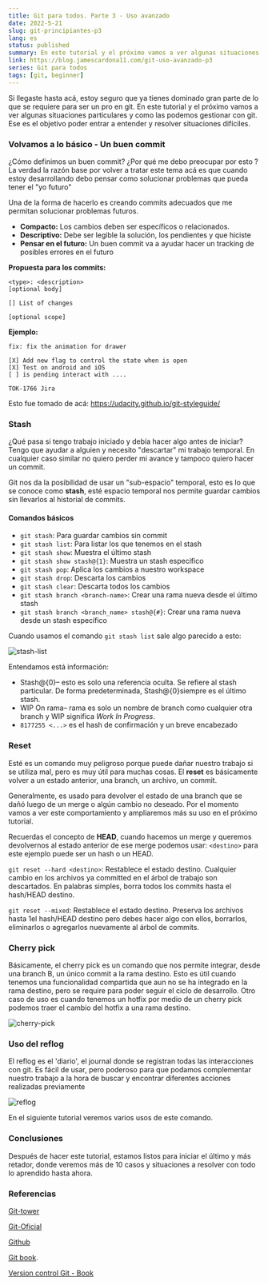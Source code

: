 ```yaml
---
title: Git para todos. Parte 3 - Uso avanzado
date: 2022-5-21
slug: git-principiantes-p3
lang: es
status: published
summary: En este tutorial y el próximo vamos a ver algunas situaciones particulares y como las podemos gestionar con git.
link: https://blog.jamescardona11.com/git-uso-avanzado-p3
series: Git para todos
tags: [git, beginner]
---
```


Si llegaste hasta acá, estoy seguro que ya tienes dominado gran parte de lo que se requiere para ser un pro en git.
En este tutorial y el próximo vamos a ver algunas situaciones particulares y como las podemos gestionar con git.
Ese es el objetivo poder entrar a entender y resolver situaciones difíciles.

<TOCInline toc={props.toc} exclude="Contenido|GIT" fromHeading={3} toHeading={4} asDisclosure />

### Volvamos a lo básico - Un buen commit

¿Cómo definimos un buen commit? ¿Por qué me debo preocupar por esto ?
La verdad la razón base por volver a tratar este tema acá es que cuando estoy desarrollando debo pensar como solucionar problemas que pueda tener el "yo futuro"

Una de la forma de hacerlo es creando commits adecuados que me permitan solucionar problemas futuros.

- **Compacto:** Los cambios deben ser específicos o relacionados.
- **Descriptivo:** Debe ser legible la solución, los pendientes y que hiciste
- **Pensar en el futuro:** Un buen commit va a ayudar hacer un tracking de posibles errores en el futuro

**Propuesta para los commits:**

```
<type>: <description>
[optional body]

[] List of changes

[optional scope]
```

**Ejemplo:**

```
fix: fix the animation for drawer

[X] Add new flag to control the state when is open
[X] Test on android and iOS
[ ] is pending interact with ....

TOK-1766 Jira
```

Esto fue tomado de acá: https://udacity.github.io/git-styleguide/

### Stash

¿Qué pasa si tengo trabajo iniciado y debía hacer algo antes de iniciar?
Tengo que ayudar a alguien y necesito "descartar" mi trabajo temporal. En cualquier caso similar no quiero perder mi avance y tampoco quiero hacer un commit.

Git nos da la posibilidad de usar un "sub-espacio" temporal, esto es lo que se conoce como **stash**, esté espacio temporal nos permite guardar cambios sin llevarlos al historial de commits.

#### Comandos básicos

- `git stash`: Para guardar cambios sin commit
- `git stash list`: Para listar los que tenemos en el stash
- `git stash show`: Muestra el último stash
- `git stash show stash@{1}`: Muestra un stash específico
- `git stash pop`: Aplica los cambios a nuestro workspace
- `git stash drop`: Descarta los cambios
- `git stash clear`: Descarta todos los cambios
- `git stash branch <branch-name>`: Crear una rama nueva desde el último stash
- `git stash branch <branch_name> stash@{#}`: Crear una rama nueva desde un stash específico

Cuando usamos el comando `git stash list` sale algo parecido a esto:

![stash-list](https://i.imgur.com/7jufv66.png)

Entendamos está información:

- Stash@{0}– esto es solo una referencia oculta. Se refiere al stash particular. De forma predeterminada, Stash@{0}siempre es el último stash.
- WIP On rama– rama es solo un nombre de branch como cualquier otra branch y WIP significa _Work In Progress_.
- `8177255 <...>` es el hash de confirmación y un breve encabezado

### Reset

Esté es un comando muy peligroso porque puede dañar nuestro trabajo si se utiliza mal, pero es muy útil para muchas cosas.
El **reset** es básicamente volver a un estado anterior, una branch, un archivo, un commit.

Generalmente, es usado para devolver el estado de una branch que se dañó luego de un merge o algún cambio no deseado. Por el momento vamos a ver este comportamiento y ampliaremos más su uso en el próximo tutorial.

Recuerdas el concepto de **HEAD**, cuando hacemos un merge y queremos devolvernos al estado anterior de ese merge podemos usar:
`<destino>` para este ejemplo puede ser un hash o un HEAD.

`git reset --hard <destino>`: Restablece el estado destino. Cualquier cambio en los archivos ya committed en el árbol de trabajo son descartados. En palabras simples, borra todos los commits hasta el hash/HEAD destino.

`git reset --mixed`: Restablece el estado destino. Preserva los archivos hasta 1el hash/HEAD destino pero debes hacer algo con ellos, borrarlos, eliminarlos o agregarlos nuevamente al árbol de commits.

### Cherry pick

Básicamente, el cherry pick es un comando que nos permite integrar, desde una branch B, un único commit a la rama destino. Esto es útil cuando tenemos una funcionalidad compartida que aun no se ha integrado en la rama destino, pero se require para poder seguir el ciclo de desarrollo.
Otro caso de uso es cuando tenemos un hotfix por medio de un cherry pick podemos traer el cambio del hotfix a una rama destino.

![cherry-pick](https://i.imgur.com/3exgITA.png)

### Uso del reflog

El reflog es el 'diario', el journal donde se registran todas las interacciones con git.
Es fácil de usar, pero poderoso para que podamos complementar nuestro trabajo a la hora de buscar y encontrar diferentes acciones realizadas previamente

![reflog](https://i.imgur.com/JmsRXnn.png)

En el siguiente tutorial veremos varios usos de este comando.

### Conclusiones

Después de hacer este tutorial, estamos listos para iniciar el último y más retador, donde veremos más de 10 casos y situaciones a resolver con todo lo aprendido hasta ahora.

### Referencias

[Git-tower](https://www.git-tower.com/learn/git/ebook)

[Git-Oficial](https://git-scm.com/)

[Github](https://lab.github.com/)

[Git book](https://git-scm.com/book/es/v2).

[Version control Git - Book](https://books.google.com.co/books/about/Version_Control_with_Git.html?id=qIucp61eqAwC&redir_esc=y)

&nbsp;
&nbsp;
